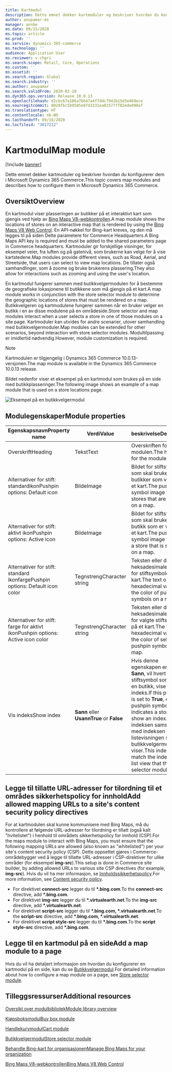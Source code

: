 ```yaml
---
title: Kartmodul
description: Dette emnet dekker kartmoduler og beskriver hvordan du konfigurerer dem i Microsoft Dynamics 365 Commerce.
author: anupamar-ms
manager: annbe
ms.date: 09/15/2020
ms.topic: article
ms.prod: ''
ms.service: dynamics-365-commerce
ms.technology: ''
audience: Application User
ms.reviewer: v-chgri
ms.search.scope: Retail, Core, Operations
ms.custom: ''
ms.assetid: ''
ms.search.region: Global
ms.search.industry: ''
ms.author: anupamar
ms.search.validFrom: 2020-02-10
ms.dyn365.ops.version: Release 10.0.13
ms.openlocfilehash: d2cbc67a186a76647a4f7ddc7942b15d3e469ece
ms.sourcegitcommit: 8028fbc5b9585e87d3331ea02577ff82ede090af
ms.translationtype: HT
ms.contentlocale: nb-NO
ms.lasthandoff: 09/16/2020
ms.locfileid: "3817212"
---
```

# <a name="map-module"></a><span data-ttu-id="88cf8-103">Kartmodul</span><span class="sxs-lookup"><span data-stu-id="88cf8-103">Map module</span></span>

[!include [banner](includes/banner.md)]


<span data-ttu-id="88cf8-104">Dette emnet dekker kartmoduler og beskriver hvordan du konfigurerer dem i Microsoft Dynamics 365 Commerce.</span><span class="sxs-lookup"><span data-stu-id="88cf8-104">This topic covers map modules and describes how to configure them in Microsoft Dynamics 365 Commerce.</span></span>

## <a name="overview"></a><span data-ttu-id="88cf8-105">Oversikt</span><span class="sxs-lookup"><span data-stu-id="88cf8-105">Overview</span></span>

<span data-ttu-id="88cf8-106">En kartmodul viser plasseringen av butikker på et interaktivt kart som gjengis ved hjelp av [Bing Maps V8-webkontrollen](https://docs.microsoft.com/bingmaps/v8-web-control/).</span><span class="sxs-lookup"><span data-stu-id="88cf8-106">A map module shows the locations of stores on an interactive map that is rendered by using the [Bing Maps V8 Web Control](https://docs.microsoft.com/bingmaps/v8-web-control/).</span></span> <span data-ttu-id="88cf8-107">En API-nøkkel for Bing-kart kreves, og den må legges til på siden Delte parametere for Commerce Headquarters.</span><span class="sxs-lookup"><span data-stu-id="88cf8-107">A Bing Maps API key is required and must be added to the shared parameters page in Commerce headquarters.</span></span> <span data-ttu-id="88cf8-108">Kartmoduler gir forskjellige visninger, for eksempel veier, fra luften og på gatenivå, som brukerne kan velge for å vise kartstedene.</span><span class="sxs-lookup"><span data-stu-id="88cf8-108">Map modules provide different views, such as Road, Aerial, and Streetside, that users can select to view map locations.</span></span> <span data-ttu-id="88cf8-109">De tillater også samhandlinger, som å zoome og bruke brukerens plassering.</span><span class="sxs-lookup"><span data-stu-id="88cf8-109">They also allow for interactions such as zooming and using the user's location.</span></span>

<span data-ttu-id="88cf8-110">En kartmodul fungerer sammen med butikkvelgermodulen for å bestemme de geografiske lokasjonene til butikkene som må gjengis på et kart.</span><span class="sxs-lookup"><span data-stu-id="88cf8-110">A map module works in conjunction with the store selector module to determine the geographic locations of stores that must be rendered on a map.</span></span> <span data-ttu-id="88cf8-111">Butikkvelgeren og kartmodulene fungerer sammen når en bruker velger en butikk i en av disse modulene på en områdeside.</span><span class="sxs-lookup"><span data-stu-id="88cf8-111">Store selector and map modules interact when a user selects a store in one of those modules on a site page.</span></span> <span data-ttu-id="88cf8-112">Kartmoduler kan utvides for andre scenarier, utover samhandling med butikkvelgermoduler.</span><span class="sxs-lookup"><span data-stu-id="88cf8-112">Map modules can be extended for other scenarios, beyond interaction with store selector modules.</span></span> <span data-ttu-id="88cf8-113">Modultilpassing er imidlertid nødvendig.</span><span class="sxs-lookup"><span data-stu-id="88cf8-113">However, module customization is required.</span></span>

> [!NOTE]
> <span data-ttu-id="88cf8-114">Kartmodulen er tilgjengelig i Dynamics 365 Commerce 10.0.13-versjonen.</span><span class="sxs-lookup"><span data-stu-id="88cf8-114">The map module is available in the Dynamics 365 Commerce 10.0.13 release.</span></span>

<span data-ttu-id="88cf8-115">Bildet nedenfor viser et eksempel på en kartmodul som brukes på en side med butikkplasseringer.</span><span class="sxs-lookup"><span data-stu-id="88cf8-115">The following image shows an example of a map module that is used on a store locations page.</span></span>

![Eksempel på en butikkvelgermodul](./media/ecommerce-Storelocator.PNG)

## <a name="module-properties"></a><span data-ttu-id="88cf8-117">Modulegenskaper</span><span class="sxs-lookup"><span data-stu-id="88cf8-117">Module properties</span></span>

| <span data-ttu-id="88cf8-118">Egenskapsnavn</span><span class="sxs-lookup"><span data-stu-id="88cf8-118">Property name</span></span>             | <span data-ttu-id="88cf8-119">Verdi</span><span class="sxs-lookup"><span data-stu-id="88cf8-119">Value</span></span>                 | <span data-ttu-id="88cf8-120">beskrivelse</span><span class="sxs-lookup"><span data-stu-id="88cf8-120">Description</span></span> |
|---------------------------|-----------------------|-------------|
| <span data-ttu-id="88cf8-121">Overskrift</span><span class="sxs-lookup"><span data-stu-id="88cf8-121">Heading</span></span> | <span data-ttu-id="88cf8-122">Tekst</span><span class="sxs-lookup"><span data-stu-id="88cf8-122">Text</span></span> | <span data-ttu-id="88cf8-123">Overskriften for modulen.</span><span class="sxs-lookup"><span data-stu-id="88cf8-123">The heading for the module.</span></span> |
| <span data-ttu-id="88cf8-124">Alternativer for stift: standardikon</span><span class="sxs-lookup"><span data-stu-id="88cf8-124">Pushpin options: Default icon</span></span> | <span data-ttu-id="88cf8-125">Bilde</span><span class="sxs-lookup"><span data-stu-id="88cf8-125">Image</span></span> | <span data-ttu-id="88cf8-126">Bildet for stiftsymbolen som skal brukes for butikker som vises på et kart.</span><span class="sxs-lookup"><span data-stu-id="88cf8-126">The pushpin symbol image to use for stores that are shown on a map.</span></span> |
| <span data-ttu-id="88cf8-127">Alternativer for stift: aktivt ikon</span><span class="sxs-lookup"><span data-stu-id="88cf8-127">Pushpin options: Active icon</span></span> | <span data-ttu-id="88cf8-128">Bilde</span><span class="sxs-lookup"><span data-stu-id="88cf8-128">Image</span></span> | <span data-ttu-id="88cf8-129">Bildet for stiftsymbolen som skal brukes for en butikk som er valgt på et kart.</span><span class="sxs-lookup"><span data-stu-id="88cf8-129">The pushpin symbol image to use for a store that is selected on a map.</span></span> |
| <span data-ttu-id="88cf8-130">Alternativer for stift: standard ikonfarge</span><span class="sxs-lookup"><span data-stu-id="88cf8-130">Pushpin options: Default icon color</span></span> | <span data-ttu-id="88cf8-131">Tegnstreng</span><span class="sxs-lookup"><span data-stu-id="88cf8-131">Character string</span></span> | <span data-ttu-id="88cf8-132">Teksten eller den heksadesimale verdien for stiftsymboler på et kart.</span><span class="sxs-lookup"><span data-stu-id="88cf8-132">The text or hexadecimal value for the color of pushpin symbols on a map.</span></span> |
| <span data-ttu-id="88cf8-133">Alternativer for stift: farge for aktivt ikon</span><span class="sxs-lookup"><span data-stu-id="88cf8-133">Pushpin options: Active icon color</span></span> | <span data-ttu-id="88cf8-134">Tegnstreng</span><span class="sxs-lookup"><span data-stu-id="88cf8-134">Character string</span></span> | <span data-ttu-id="88cf8-135">Teksten eller den heksadesimale verdien for valgte stiftsymboler på et kart.</span><span class="sxs-lookup"><span data-stu-id="88cf8-135">The text or hexadecimal value for the color of selected pushpin symbols on a map.</span></span> |
| <span data-ttu-id="88cf8-136">Vis indeks</span><span class="sxs-lookup"><span data-stu-id="88cf8-136">Show index</span></span> | <span data-ttu-id="88cf8-137">**Sann** eller **Usann**</span><span class="sxs-lookup"><span data-stu-id="88cf8-137">**True** or **False**</span></span> | <span data-ttu-id="88cf8-138">Hvis denne egenskapen er satt til **Sann**, vil hvert stiftsymbol som angir en butikk, vise en indeks.</span><span class="sxs-lookup"><span data-stu-id="88cf8-138">If this property is set to **True**, every pushpin symbol that indicates a store will show an index.</span></span> <span data-ttu-id="88cf8-139">Denne indeksen samsvarer med indeksen i listevisningen som butikkvelgermodulen viser.</span><span class="sxs-lookup"><span data-stu-id="88cf8-139">This index will match the index in the list view that the store selector module shows.</span></span> |

## <a name="add-allowed-mapping-urls-to-a-sites-content-security-policy-directives"></a><span data-ttu-id="88cf8-140">Legge til tillatte URL-adresser for tilordning til et områdes sikkerhetspolicy for innhold</span><span class="sxs-lookup"><span data-stu-id="88cf8-140">Add allowed mapping URLs to a site's content security policy directives</span></span>

<span data-ttu-id="88cf8-141">For at kartmodulen skal kunne kommunisere med Bing Maps, må du kontrollere at følgende URL-adresser for tilordning er tillatt (også kalt "hvitelistet") i henhold til områdets sikkerhetspolicy for innhold (CSP).</span><span class="sxs-lookup"><span data-stu-id="88cf8-141">For the maps module to interact with Bing Maps, you must ensure that the following mapping URLs are allowed (also known as "whitelisted") per your site's content security policy (CSP).</span></span> <span data-ttu-id="88cf8-142">Dette oppsettet gjøres i Commerce-områdebygger ved å legge til tillatte URL-adresser i CSP-direktiver for ulike områder (for eksempel **img-src**).</span><span class="sxs-lookup"><span data-stu-id="88cf8-142">This setup is done in Commerce site builder, by adding allowed URLs to various site CSP directives (for example, **img-src**).</span></span> <span data-ttu-id="88cf8-143">Hvis du vil ha mer informasjon, se [Innholdssikkerhetspolicy](manage-csp.md).</span><span class="sxs-lookup"><span data-stu-id="88cf8-143">For more information, see [Content security policy](manage-csp.md).</span></span> 

- <span data-ttu-id="88cf8-144">For direktivet **connect-src** legger du til **&#42;.bing.com**.</span><span class="sxs-lookup"><span data-stu-id="88cf8-144">To the **connect-src** directive, add **&#42;.bing.com**.</span></span>
- <span data-ttu-id="88cf8-145">For direktivet **img-src** legger du til **&#42;.virtualearth.net**.</span><span class="sxs-lookup"><span data-stu-id="88cf8-145">To the **img-src** directive, add **&#42;.virtualearth.net**.</span></span>
- <span data-ttu-id="88cf8-146">For direktivet **script-src** legger du til **&#42;.bing.com, &#42;.virtualearth.net**.</span><span class="sxs-lookup"><span data-stu-id="88cf8-146">To the **script-src** directive, add **&#42;.bing.com, &#42;.virtualearth.net**.</span></span>
- <span data-ttu-id="88cf8-147">For direktivet **script style-src** legger du til **&#42;.bing.com**.</span><span class="sxs-lookup"><span data-stu-id="88cf8-147">To the **script style-src** directive, add **&#42;.bing.com**.</span></span>

## <a name="add-a-map-module-to-a-page"></a><span data-ttu-id="88cf8-148">Legge til en kartmodul på en side</span><span class="sxs-lookup"><span data-stu-id="88cf8-148">Add a map module to a page</span></span>

<span data-ttu-id="88cf8-149">Hvis du vil ha detaljert informasjon om hvordan du konfigurerer en kartmodul på en side, kan du se [Butikkvelgermodul](store-selector.md).</span><span class="sxs-lookup"><span data-stu-id="88cf8-149">For detailed information about how to configure a map module on a page, see [Store selector module](store-selector.md).</span></span> 
 
## <a name="additional-resources"></a><span data-ttu-id="88cf8-150">Tilleggsressurser</span><span class="sxs-lookup"><span data-stu-id="88cf8-150">Additional resources</span></span>

[<span data-ttu-id="88cf8-151">Oversikt over modulbibliotek</span><span class="sxs-lookup"><span data-stu-id="88cf8-151">Module library overview</span></span>](starter-kit-overview.md)

[<span data-ttu-id="88cf8-152">Kjøpsboksmodul</span><span class="sxs-lookup"><span data-stu-id="88cf8-152">Buy box module</span></span>](add-buy-box.md)

[<span data-ttu-id="88cf8-153">Handlekurvmodul</span><span class="sxs-lookup"><span data-stu-id="88cf8-153">Cart module</span></span>](add-cart-module.md)

[<span data-ttu-id="88cf8-154">Butikkvelgermodul</span><span class="sxs-lookup"><span data-stu-id="88cf8-154">Store selector module</span></span>](store-selector.md)

[<span data-ttu-id="88cf8-155">Behandle Bing-kart for organisasjonen</span><span class="sxs-lookup"><span data-stu-id="88cf8-155">Manage Bing Maps for your organization</span></span>](./dev-itpro/manage-bing-maps.md)

[<span data-ttu-id="88cf8-156">Bing Maps V8-webkontrollen</span><span class="sxs-lookup"><span data-stu-id="88cf8-156">Bing Maps V8 Web Control</span></span>](https://docs.microsoft.com/bingmaps/v8-web-control/)
